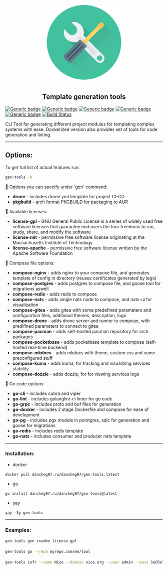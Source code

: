 <p align="center">
<img style="align: center; padding-left: 10px; padding-right: 10px; padding-bottom: 10px;" width="238px" height="238px" src="./logo.png" />
</p>

<h2 align="center">Template generation tools</h2>

[![Generic badge](https://img.shields.io/badge/LICENSE-GPLv3-orange.svg)](https://dancheg97.ru/dancheg97/gen-tools/src/branch/main/LICENSE)
[![Generic badge](https://img.shields.io/badge/GITEA-REPO-red.svg)](https://dancheg97.ru/dancheg97/gen-tools)
[![Generic badge](https://img.shields.io/badge/GITHUB-REPO-white.svg)](https://github.com/dancheg97/gen-tools)
[![Generic badge](https://img.shields.io/badge/AUR-REPO-cyan.svg)](https://aur.archlinux.org/packages/gen-tools)
[![Generic badge](https://img.shields.io/badge/DOCKER-REGISTRY-blue.svg)](https://dancheg97.ru/dancheg97/-/packages/container/gen-tools/latest)
[![Build Status](https://drone.dancheg97.ru/api/badges/dancheg97/gen-tools/status.svg)](https://drone.dancheg97.ru/dancheg97/gen-tools)

CLI Tool for generating different project modules for templating complex systems
with ease. Dockerized version also provides set of tools for code generation and
linting.

---

## Options:

To get full list of actual features run:

```sh
gen-tools -h
```

🧰 Options you can specify under 'gen' command:

- **drone** - includes drone.yml template for project CI-CD
- **pkgbuild** - arch format PKGBUILD for packaging to AUR

📃 Available licenses:

- **license-gpl** - GNU General Public License is a series of widely used free software licenses that guarantee end users the four freedoms to run, study, share, and modify the software
- **license-mit** - permissive free software license originating at the Massachusetts Institute of Technology
- **license-apache** - permissive free software license written by the Apache Software Foundation

🐳 Compose file options:

- **compose-nginx** - adds nginx to your compose file, and generates template of config in directory (reuses certificates generated by lego)
- **compose-postgres** - adds postgres to compose file, and goose tool for migrations aswell
- **compose-redis** - adds redis to compose
- **compose-nats** - adds single nats node to compose, and nats-ui for visualization
- **compose-gitea** - adds gitea with some predefined parameters and configuartion files, additional themes, description, logo
- **compose-drone** - adds drone server and runner to compose, with predifined parameters to connect to gitea
- **compose-pacman** - adds self-hosted pacman repository for arch packages
- **compose-pocketbase** - adds pocketbase template to compose (self-hosted real-time backend)
- **compose-mkdocs** - adds mkdocs with theme, custom css and some preconfigured stuff
- **compose-kuma** - adds kuma, for tracking and visualizing services stability
- **compose-dozzle** - adds dozzle, for for viewing services logs

🐰 Go code options:

- **go-cli** - includes cobra and viper
- **go-lint** - includes golanglint-ci linter for go code
- **go-grpc** - includes proto and buf files for generation
- **go-docker** - includes 2 stage Dockerfile and compose for ease of development
- **go-pg** - includes pgx module in porstgres, sqlc for generation and goose for migrations
- **go-redis** - includes redis template
- **go-nats** - includes consumer and producer nats template

---

### Installation:

- docker

```
docker pull dancheg97.ru/dancheg97/gen-tools:latest
```

- go

```
go install dancheg97.ru/dancheg97/gen-tools@latest
```

- yay

```
yay -Sy gen-tools
```

---

### Examples:

```sh
gen-tools gen readme license-gpl

gen-tools go --repo myrepo.com/me/tool

gen-tools infr --name Nice --domain nice.org --user admin --pass SeCReT --email he@he.org
```
